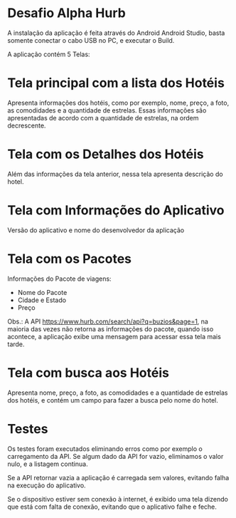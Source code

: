 # Desafio Alpha Hurb

A instalação da aplicação é feita através do Android Android Studio, basta somente conectar o cabo USB no PC, e executar o Build.

A aplicação contém 5 Telas:

# Tela principal com a lista dos Hotéis
Apresenta informações dos hotéis, como por exemplo, nome, preço, a foto, as comodidades e a quantidade de estrelas.
Essas informações são apresentadas de acordo com a quantidade de estrelas, na ordem decrescente.


# Tela com os Detalhes dos Hotéis
Além das informações da tela anterior, nessa tela apresenta descrição do hotel.

# Tela com Informações do Aplicativo
Versão do aplicativo e nome do desenvolvedor da aplicação

# Tela com os Pacotes
Informações do Pacote de viagens:

- Nome do Pacote
- Cidade e Estado
- Preço

Obs.: A API https://www.hurb.com/search/api?q=buzios&page=1, na maioria das vezes não retorna as informações do pacote, quando isso acontece, a aplicação exibe uma mensagem para acessar essa tela mais tarde.

# Tela com busca aos Hotéis
Apresenta nome, preço, a foto, as comodidades e a quantidade de estrelas dos hotéis, e contém um campo para fazer a busca pelo nome do hotel.


# Testes

Os testes foram executados eliminando erros como por exemplo o carregamento da API. Se algum dado da API for vazio, eliminamos o valor nulo, e a listagem continua.

Se a API retornar vazia a aplicação é carregada sem valores, evitando falha na execução do aplicativo.

Se o dispositivo estiver sem conexão à internet, é exibido uma tela dizendo que está com falta de conexão, evitando que o aplicativo falhe e feche.

